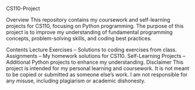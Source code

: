 CS110-Project


Overview
This repository contains my coursework and self-learning projects for CS110, focusing on Python programming. The purpose of this project is to improve my understanding of fundamental programming concepts, problem-solving skills, and coding best practices.

Contents
Lecture Exercises – Solutions to coding exercises from class.
Assignments – My homework solutions for CS110.
Self-Learning Projects – Additional Python projects to enhance my understanding.
Disclaimer
This project is intended for my personal learning and coursework. It is not meant to be copied or submitted as someone else’s work. I am not responsible for any misuse, including plagiarism or academic dishonesty.
